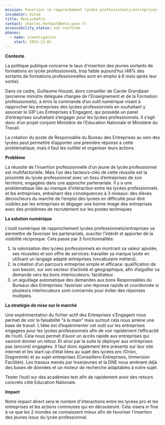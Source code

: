 ```yaml
---
mission: Favoriser le rapprochement lycées professionnels/entreprises
incubator: dinum
title: MonLycéePro
contact: charles.herbaut@beta.gouv.fr
accessibility_status: non conforme
phases:
  - name: investigation
    start: 2023-12-01
---
```

**Contexte**

La politique publique concerne le taux d’insertion des jeunes sortants de formations en lycée professionnels, trop faible aujourd’hui (48% des sortants de formations professionnelles sont en emploi à 6 mois après leur sortie).

Dans ce cadre, Guillaume Houzel, alors conseiller de Carole Grandjean (ancienne ministre déléguée chargée de l'Enseignement et de la Formation professionnels), a émis la commande d’un outil numérique visant à rapprocher les entreprises des lycées professionnels en souhaitant y associer le GIP Les Entreprises s’Engagent, qui possède un panel d’entreprises souhaitant s’engager pour les lycées professionnels.
Il s’agit donc d’un projet conjoint Ministère de l’Education Nationale et Ministère du Travail.

La création du poste de Responsable du Bureau des Entreprises au sein des lycées peut permettre d’apporter une première réponse à cette problématique, mais il faut les outiller et organiser leurs actions.

**Problème**

La réussite de l’insertion professionnelle d’un jeune de lycée professionnel est multifactorielle. Mais l’un des facteurs-clés de cette réussite est la proximité du lycée professionnel avec un tissu d’entreprises de son territoire, engagées dans une approche partenariale.
Il y a une problématique liée au manque d’intéraction entre les lycées professionnels et les entreprises, entraînant des conséquences à 3 niveaux:
des élèves décrocheurs du marché de l’emploi
des lycées en difficulté pour être visibles par les entreprises et dégager une bonne image
des entreprises avec des problèmes de recrutement sur les postes techniques 

**La solution numérique**

L’outil numérique de rapprochement lycées professionnels/entreprises va permettre de favoriser les partenariats, susciter l’intérêt et apporter de la visibilité réciproque.
Cela passe par 3 fonctionnalités:
1) la valorisation des lycées professionnels en montrant sa valeur ajoutée, ses réussites et son offre de services: travailler sa marque lycée en utilisant un langage adapté entreprises (vocabulaire métiers).
2) la création d’un parcours entreprise simple et efficace: qualification de son besoin, sur son secteur d’activité et géographique, afin d’aiguiller sa demande vers les bons interlocuteurs: facilitateur.
3) un aiguillage automatique des demandes aux bons Responsables du Bureaux des Entreprises: favoriser une réponse rapide et coordonnée si plusieurs interlocuteurs sont concernés pour éviter des réponses multiples.

**La stratégie de mise sur le marché**

Une expérimentation du fichier actif des Entreprises s’Engagent nous permet de voir la faisabilité “à la main” mais surtout cela nous amène une base de travail. 
L’idée est d’expérimenter cet outil sur les entreprises engagées pour les lycées professionnels afin de voir rapidement l’efficacité de l’outil. Cela nous permet d’avoir un accès rapide aux entreprises qui sauront donner un retour. Et ainsi par la suite le déployer aux entreprises pas (encore) engagées.
Il faut donc également être présents sur leur site internet et les start-up d’état liées au sujet des lycées pro (Orion, Diagorente) et au sujet entreprises (Conseillers-Entreprises, Immersion Facilitée). 
Les travaux menés par Inserjeunes et la DNE nous amènent déjà des bases de données et un moteur de recherche adaptables à notre sujet. 

Tester l’outil sur des académies test afin de rapidement avoir des retours concrets côté Education Nationale.

**Impact**

Notre impact direct sera le nombre d'interactions entre les lycées pro et les entreprises et les actions communes qui en découleront. Cela visera in fine à ce que les 2 mondes se connaissent mieux afin de favoriser l'insertion des jeunes issus du lycée professionnel.